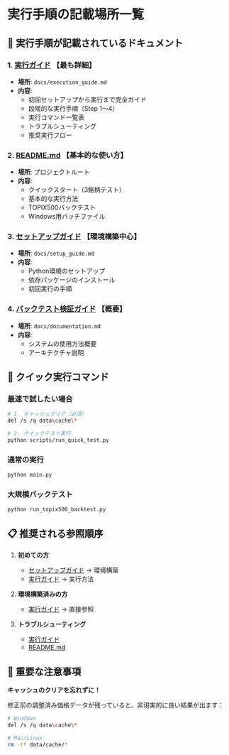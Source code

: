 # 実行手順の記載場所一覧

## 📍 実行手順が記載されているドキュメント

### 1. **[実行ガイド](execution_guide.md)** 【最も詳細】
- **場所**: `docs/execution_guide.md`
- **内容**: 
  - 初回セットアップから実行まで完全ガイド
  - 段階的な実行手順（Step 1～4）
  - 実行コマンド一覧表
  - トラブルシューティング
  - 推奨実行フロー

### 2. **[README.md](../README.md)** 【基本的な使い方】
- **場所**: プロジェクトルート
- **内容**:
  - クイックスタート（3銘柄テスト）
  - 基本的な実行方法
  - TOPIX500バックテスト
  - Windows用バッチファイル

### 3. **[セットアップガイド](setup_guide.md)** 【環境構築中心】
- **場所**: `docs/setup_guide.md`
- **内容**:
  - Python環境のセットアップ
  - 依存パッケージのインストール
  - 初回実行の手順

### 4. **[バックテスト検証ガイド](documentation.md)** 【概要】
- **場所**: `docs/documentation.md`
- **内容**:
  - システムの使用方法概要
  - アーキテクチャ説明

## 🚀 クイック実行コマンド

### 最速で試したい場合
```bash
# 1. キャッシュクリア（必須）
del /s /q data\cache\*

# 2. クイックテスト実行
python scripts/run_quick_test.py
```

### 通常の実行
```bash
python main.py
```

### 大規模バックテスト
```bash
python run_topix500_backtest.py
```

## 📋 推奨される参照順序

1. **初めての方**
   - [セットアップガイド](setup_guide.md) → 環境構築
   - [実行ガイド](execution_guide.md) → 実行方法

2. **環境構築済みの方**
   - [実行ガイド](execution_guide.md) → 直接参照

3. **トラブルシューティング**
   - [実行ガイド](execution_guide.md#トラブルシューティング)
   - [README.md](../README.md#トラブルシューティング)

## 📌 重要な注意事項

**キャッシュのクリアを忘れずに！**

修正前の調整済み価格データが残っていると、非現実的に良い結果が出ます：

```bash
# Windows
del /s /q data\cache\*

# Mac/Linux
rm -rf data/cache/*
```
